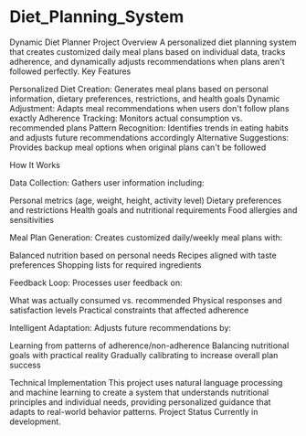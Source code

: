 # Diet_Planning_System
Dynamic Diet Planner
Project Overview
A personalized diet planning system that creates customized daily meal plans based on individual data, tracks adherence, and dynamically adjusts recommendations when plans aren't followed perfectly.
Key Features

Personalized Diet Creation: Generates meal plans based on personal information, dietary preferences, restrictions, and health goals
Dynamic Adjustment: Adapts meal recommendations when users don't follow plans exactly
Adherence Tracking: Monitors actual consumption vs. recommended plans
Pattern Recognition: Identifies trends in eating habits and adjusts future recommendations accordingly
Alternative Suggestions: Provides backup meal options when original plans can't be followed

How It Works

Data Collection: Gathers user information including:

Personal metrics (age, weight, height, activity level)
Dietary preferences and restrictions
Health goals and nutritional requirements
Food allergies and sensitivities


Meal Plan Generation: Creates customized daily/weekly meal plans with:

Balanced nutrition based on personal needs
Recipes aligned with taste preferences
Shopping lists for required ingredients


Feedback Loop: Processes user feedback on:

What was actually consumed vs. recommended
Physical responses and satisfaction levels
Practical constraints that affected adherence


Intelligent Adaptation: Adjusts future recommendations by:

Learning from patterns of adherence/non-adherence
Balancing nutritional goals with practical reality
Gradually calibrating to increase overall plan success



Technical Implementation
This project uses natural language processing and machine learning to create a system that understands nutritional principles and individual needs, providing personalized guidance that adapts to real-world behavior patterns.
Project Status
Currently in development.

